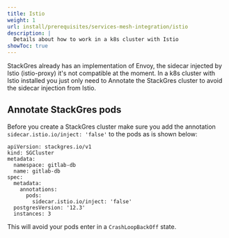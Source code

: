 ```yaml
---
title: Istio
weight: 1
url: install/prerequisites/services-mesh-integration/istio
description: |
  Details about how to work in a k8s cluster with Istio
showToc: true
---
```


StackGres already has an implementation of Envoy, the sidecar injected by Istio (istio-proxy) it's not compatible at the moment.
In a k8s cluster with Istio installed you just only need to Annotate the StackGres cluster to avoid the sidecar injection from Istio.

## Annotate StackGres pods

Before you create a StackGres cluster make sure you add the annotation `sidecar.istio.io/inject: 'false'` to the pods as is shown below:

```
apiVersion: stackgres.io/v1
kind: SGCluster
metadata:
  namespace: gitlab-db
  name: gitlab-db
spec:
  metadata:
    annotations:
      pods:
        sidecar.istio.io/inject: 'false'
  postgresVersion: '12.3'
  instances: 3
```

This will avoid your pods enter in a `CrashLoopBackOff` state.

